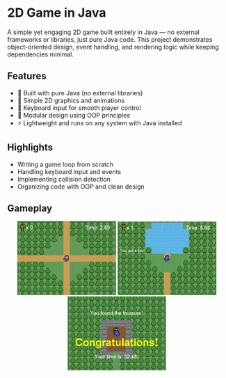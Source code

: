 # 2D Game in Java
A simple yet engaging 2D game built entirely in Java — no external frameworks or libraries, just pure Java code.
This project demonstrates object-oriented design, event handling, and rendering logic while keeping dependencies minimal.

## Features
- 🚀 Built with pure Java (no external libraries)
- 🎨 Simple 2D graphics and animations
- 🎹 Keyboard input for smooth player control
- 🧩 Modular design using OOP principles
- ⚡ Lightweight and runs on any system with Java installed

## Highlights
- Writing a game loop from scratch
- Handling keyboard input and events
- Implementing collision detection
- Organizing code with OOP and clean design
  
## Gameplay
<div align="center">
  <img src="./screenshots/gamestart.png" width="45%" />
  <img src="./screenshots/key.png" width="45%" />
</div>

<div align="center">
  <img src="./screenshots/endgame.png" width="45%" />
</div>
